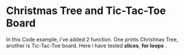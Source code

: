 # Christmas Tree and Tic-Tac-Toe Board

In this Code example, i've added 2 function. One prints Christmas Tree, another is Tic-Tac-Toe board. Here i have tested  **slices**, **for loops** .
